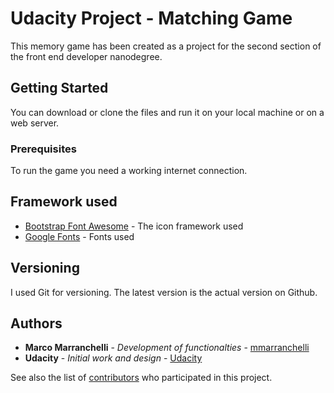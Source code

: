 # Udacity Project - Matching Game

This memory game has been created as a project for the second section of the front end developer nanodegree.

## Getting Started

You can download or clone the files and run it on your local machine or on a web server.

### Prerequisites

To run the game you need a working internet connection.


## Framework used

* [Bootstrap Font Awesome](https://fontawesome.com/) - The icon framework used
* [Google Fonts](https://fonts.google.com/) - Fonts used


## Versioning

I used Git for versioning. The latest version is the actual version on Github.

## Authors

* **Marco Marranchelli** - *Development of functionalties* - [mmarranchelli](https://github.com/mmarranchelli)
* **Udacity** - *Initial work and design* - [Udacity](https://github.com/udacity)

See also the list of [contributors](https://github.com/your/project/contributors) who participated in this project.
